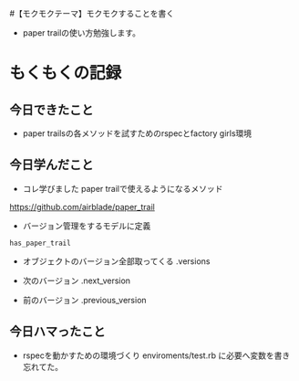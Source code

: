 #【モクモクテーマ】モクモクすることを書く
* paper trailの使い方勉強します。

# もくもくの記録
## 今日できたこと
* paper trailsの各メソッドを試すためのrspecとfactory girls環境

## 今日学んだこと
* コレ学びました
paper trailで使えるようになるメソッド

https://github.com/airblade/paper_trail

* バージョン管理をするモデルに定義
```
has_paper_trail
```

* オブジェクトのバージョン全部取ってくる
    .versions

* 次のバージョン
    .next_version

* 前のバージョン
    .previous_version

## 今日ハマったこと
* rspecを動かすための環境づくり
   enviroments/test.rb
に必要へ変数を書き忘れてた。
